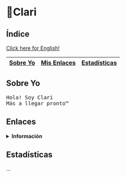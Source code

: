 # 💜Clari
## Índice
[Click here for English!](README.md)

|[Sobre Yo](LEERME.md#Sobre-Yo)|[Mis Enlaces](LEERME.md#Enlaces)|[Estadísticas](LEERME.md#Estadísticas)
|---|---|---|

## Sobre Yo
<pre>Hola! Soy Clari
Más a llegar pronto™️</pre>

## Enlaces
<details><summary><strong>Información</strong></summary><br/>
  <ul>
    <li><a href="https://pronouns.page/@clari7744" target="_blank">Pronombr.es</a></li>
  </ul>
</details>

## Estadísticas
...
